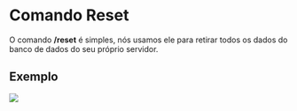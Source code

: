 # Comando Reset

O comando **/reset** é simples, nós usamos ele para retirar todos os dados do banco de dados do seu próprio servidor.

## Exemplo 

<img src="https://i.imgur.com/onWnh90.png">